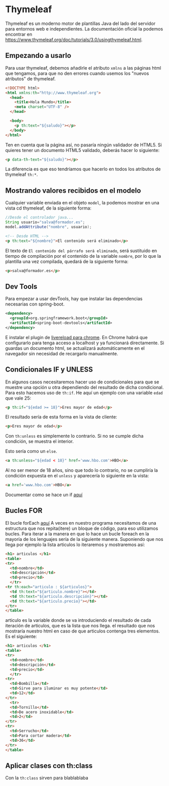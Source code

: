# Thymeleaf

Thymeleaf es un moderno motor de plantillas Java del lado del servidor para entornos web e independientes.
La documentación oficial la podemos encontrar en https://www.thymeleaf.org/doc/tutorials/3.0/usingthymeleaf.html.

## Empezando a usarlo

Para usar thymeleaf, debemos añadirle el atributo `xmlns` a las páginas html que tengamos, para que no den errores cuando usemos los "nuevos atributos" de thymeleaf. 

```html
<!DOCTYPE html>
<html xmlns:th="http://www.thymeleaf.org">
  <head>
    <title>Hola Mundo</title>
    <meta charset="UTF-8" />
  </head>

  <body>
    <p th:text="${saludo}"></p>
  </body>
</html>
```
Ten en cuenta que la página así, no pasaría ningún validador de HTML5. Si quieres tener un documento HTML5 validado, deberás hacer lo siguiente:

```html
<p data-th-text="${saludo}"></p>
```
La diferencia es que eso tendríamos que hacerlo en todos los atributos de thymeleaf `th:*`.

## Mostrando valores recibidos en el modelo

Cualquier variable enviada en el objeto `model`, la podemos mostrar en una vista cd thymeleaf, de la siguiente forma:

```java
//Desde el controlador java...
String usuario="salva@formador.es";
model.addAttribute("nombre", usuario);
```

```html
<!-- Desde HTML -->
<p th:text="${nombre}">El contenido será eliminado</p>
```

El texto de `El contenido del párrafo será eliminado`, será sustituido en tiempo de compilación por el contenido de la variable `nombre`, por lo que la plantilla una vez compilada, quedará de la siguiente forma:

```html
<p>salva@formador.es</p>
```

## Dev Tools

Para empezar a usar devTools, hay que instalar las dependencias necesarias con spring-boot.

```xml
<dependency>
  <groupId>org.springframework.boot</groupId>
  <artifactId>spring-boot-devtools</artifactId>
</dependency>
```

E instalar el plugin de [livereload para chrome](https://chrome.google.com/webstore/detail/livereload/jnihajbhpnppcggbcgedagnkighmdlei). En Chrome habrá que configurarlo para tenga acceso a localhost y ya funcionará directamente. Si guardas un documento html, se actualizará automáticamente en el navegador sin necesidad de recargarlo manualmente.


## Condicionales IF y UNLESS

En algunos casos necesitaremos hacer uso de condicionales para que se muestre una opción u otra dependiendo del resultado de dicha condicional.
Para esto hacemos uso de ``th:if``. 
He aquí un ejemplo con una variable ``edad`` que vale 25:

```html
<p th:if="${edad >= 18}">Eres mayor de edad</p>
```

El resultado sería de esta forma en la vista de cliente:

```html
<p>Eres mayor de edad</p>
```

Con ``th:unless`` es simplemente lo contrario. Si no se cumple dicha condición, se muestra el interior.

Esto sería como un ``else``.

```html
<a th:unless="${edad < 18}" href='www.hbo.com'>HBO</a>
```

Al no ser menor de 18 años, sino que todo lo contrario, no se cumpliría la condición expuesta en el ``unless`` y aparecería lo siguiente en la vista:

```html
<a href='www.hbo.com'>HBO</a>
```

Documentar como se hace un if [aquí](https://www.thymeleaf.org/doc/tutorials/3.0/usingthymeleaf.html#conditional-evaluation)

## Bucles FOR

El bucle forEach [aquí](https://www.thymeleaf.org/doc/tutorials/3.0/usingthymeleaf.html#iteration)
 A veces en nuestro programa necesitamos de una estructura que nos repita(itere) un bloque de código, para eso utilizamos bucles.
Para iterar a la manera en que lo hace un bucle foreach en la mayoría de los lenguajes sería de la siguiente manera.
Suponiendo que nos llega por ejemplo la lista articulos lo iteraremos y mostraremos así:

```html
<h1> articulos </h1>
<table>
<tr>
  <td>nombre</td>
  <td>descripción</td>
  <td>precio</td>
  </tr>
<tr th:each="articulo : ${articulos}">
  <td th:text="${articulo.nombre}"></td>
  <td th:text="${articulo.descripción}"></td>
  <td th:text="${articulo.precio}"></td>
</tr>
</table>
```
articulo es la variable donde se va introduciendo el resultado de cada iteración de articulos, que es la lista que nos llega.
el resultado que nos mostraría nuestro html en caso de que articulos contenga tres elementos. Es el siguiente:
```html
<h1> articulos </h1>
<table>
<tr>
  <td>nombre</td>
  <td>descripción</td>
  <td>precio</td>
  </tr>
<tr>
  <td>Bombilla</td>
  <td>Sirve para iluminar es muy potente</td>
  <td>12</td>
</tr>
  <tr>
  <td>Tornillo</td>
  <td>De acero inoxidable</td>
  <td>2</td>
</tr>
<tr>
  <td>Serrucho</td>
  <td>Para cortar madera</td>
  <td>36</td>
</tr>
</table>
```

## Aplicar clases con th:class

Con la `th:class` sirven para blablablaba

